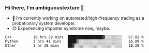 ### Hi there, I'm ambiguoustexture 👋

<!--
**ambiguoustexture/ambiguoustexture** is a ✨ _special_ ✨ repository because its `README.md` (this file) appears on your GitHub profile.

Here are some ideas to get you started:
-->
- 🔭 I’m currently working on automated/high-frequency trading as a probationary system developer.
- :worried: Experiencing imposter syndrome now, maybe.

<!--START_SECTION:waka-->

```text
C++          10 hrs 39 mins  ████████████████▓░░░░░░░░   67.02 %
Python       2 hrs 41 mins   ████▒░░░░░░░░░░░░░░░░░░░░   16.89 %
Other        1 hr 38 mins    ██▓░░░░░░░░░░░░░░░░░░░░░░   10.28 %
```

<!--END_SECTION:waka-->
